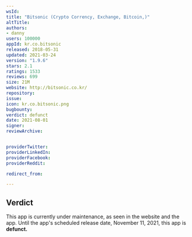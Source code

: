 ```yaml
---
wsId: 
title: "Bitsonic (Crypto Corrency, Exchange, Bitcoin,)"
altTitle: 
authors:
- danny
users: 100000
appId: kr.co.bitsonic
released: 2018-05-31
updated: 2021-03-24
version: "1.9.6"
stars: 2.1
ratings: 1533
reviews: 699
size: 21M
website: http://bitsonic.co.kr/
repository: 
issue: 
icon: kr.co.bitsonic.png
bugbounty: 
verdict: defunct
date: 2021-08-01
signer: 
reviewArchive:


providerTwitter: 
providerLinkedIn: 
providerFacebook: 
providerReddit: 

redirect_from:

---
```



## Verdict

This app is currently under maintenance, as seen in the website and the app. Until the app's scheduled release date, November 11, 2021, this app is **defunct.**


